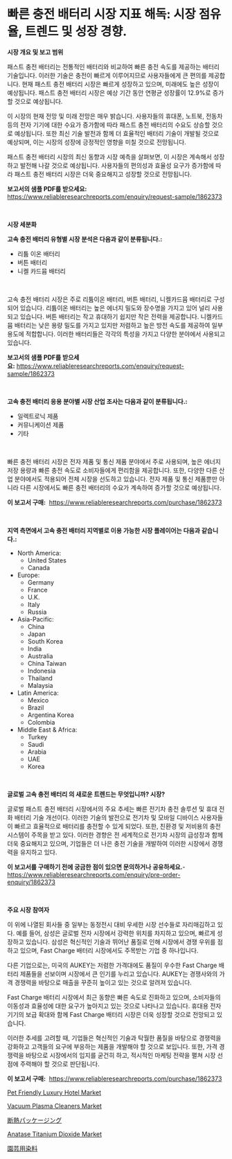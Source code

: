 <p><h1>빠른 충전 배터리 시장 지표 해독: 시장 점유율, 트렌드 및 성장 경향.</h1></p><p><strong>시장 개요 및 보고 범위</strong></p>
<p><p>패스트 충전 배터리는 전통적인 배터리와 비교하여 빠른 충전 속도를 제공하는 배터리 기술입니다. 이러한 기술은 충전이 빠르게 이루어지므로 사용자들에게 큰 편의를 제공합니다. 현재 패스트 충전 배터리 시장은 빠르게 성장하고 있으며, 미래에도 높은 성장이 예상됩니다. 패스트 충전 배터리 시장은 예상 기간 동안 연평균 성장률이 12.9%로 증가할 것으로 예상됩니다.</p><p>이 시장의 현재 전망 및 미래 전망은 매우 밝습니다. 사용자들의 휴대폰, 노트북, 전동차 등의 전자 기기에 대한 수요가 증가함에 따라 패스트 충전 배터리의 수요도 상승할 것으로 예상됩니다. 또한 최신 기술 발전과 함께 더 효율적인 배터리 기술이 개발될 것으로 예상되며, 이는 시장의 성장에 긍정적인 영향을 미칠 것으로 전망됩니다.</p><p>패스트 충전 배터리 시장의 최신 동향과 시장 예측을 살펴보면, 이 시장은 계속해서 성장하고 발전해 나갈 것으로 예상됩니다. 사용자들의 편의성과 효율성 요구가 증가함에 따라 패스트 충전 배터리 시장은 더욱 중요해지고 성장할 것으로 전망됩니다.</p></p>
<p><strong>보고서의 샘플 PDF를 받으세요:</strong> <a href="https://www.reliableresearchreports.com/enquiry/request-sample/1862373">https://www.reliableresearchreports.com/enquiry/request-sample/1862373</a></p>
<p>&nbsp;</p>
<p><strong>시장 세분화</strong></p>
<p><strong>고속 충전 배터리 유형별 시장 분석은 다음과 같이 분류됩니다.:</strong></p>
<p><ul><li>리튬 이온 배터리</li><li>버튼 배터리</li><li>니켈 카드뮴 배터리</li></ul></p>
<p>&nbsp;</p>
<p><p>고속 충전 배터리 시장은 주로 리튬이온 배터리, 버튼 배터리, 니켈카드뮴 배터리로 구성되어 있습니다. 리튬이온 배터리는 높은 에너지 밀도와 장수명을 가지고 있어 널리 사용되고 있습니다. 버튼 배터리는 작고 휴대하기 쉽지만 작은 전력을 제공합니다. 니켈카드뮴 배터리는 낮은 용량 밀도를 가지고 있지만 저렴하고 높은 방전 속도를 제공하여 일부 용도에 적합합니다. 이러한 배터리들은 각각의 특성을 가지고 다양한 분야에서 사용되고 있습니다.</p></p>
<p><strong>보고서의 샘플 PDF를 받으세요:</strong>&nbsp;<a href="https://www.reliableresearchreports.com/enquiry/request-sample/1862373">https://www.reliableresearchreports.com/enquiry/request-sample/1862373</a></p>
<p>&nbsp;</p>
<p><strong> 고속 충전 배터리 응용 분야별 시장 산업 조사는 다음과 같이 분류됩니다.:</strong></p>
<p><ul><li>일렉트로닉 제품</li><li>커뮤니케이션 제품</li><li>기타</li></ul></p>
<p>&nbsp;</p>
<p><p>빠른 충전 배터리 시장은 전자 제품 및 통신 제품 분야에서 주로 사용되며, 높은 에너지 저장 용량과 빠른 충전 속도로 소비자들에게 편리함을 제공합니다. 또한, 다양한 다른 산업 분야에서도 적용되어 전체 시장을 선도하고 있습니다. 전자 제품 및 통신 제품뿐만 아니라 다른 시장에서도 빠른 충전 배터리의 수요가 계속하여 증가할 것으로 예상됩니다.</p></p>
<p><strong>이 보고서 구매:</strong>&nbsp; <a href="https://www.reliableresearchreports.com/purchase/1862373">https://www.reliableresearchreports.com/purchase/1862373</a></p>
<p>&nbsp;</p>
<p><strong>지역 측면에서 고속 충전 배터리 지역별로 이용 가능한 시장 플레이어는 다음과 같습니다.:</strong></p>
<p><ul>
    <li>
        North America:
        <ul>
            <li>United States</li>
            <li>Canada</li>
        </ul>
    </li>
    <li>
        Europe:
        <ul>
            <li>Germany</li>
            <li>France</li>
            <li>U.K.</li>
            <li>Italy</li>
            <li>Russia</li>
        </ul>
    </li>
    <li>
        Asia-Pacific:
        <ul>
            <li>China</li>
            <li>Japan</li>
            <li>South Korea</li>
            <li>India</li>
            <li>Australia</li>
            <li>China Taiwan</li>
            <li>Indonesia</li>
            <li>Thailand</li>
            <li>Malaysia</li>
        </ul>
    </li>
    <li>
        Latin America:
        <ul>
            <li>Mexico</li>
            <li>Brazil</li>
            <li>Argentina Korea</li>
            <li>Colombia</li>
        </ul>
    </li>
    <li>
        Middle East & Africa:
        <ul>
            <li>Turkey</li>
            <li>Saudi</li>
            <li>Arabia</li>
            <li>UAE</li>
            <li>Korea</li>
        </ul>
    </li>
    </ul></p>
<p>&nbsp;</p>
<p><strong>글로벌 고속 충전 배터리 의 새로운 트렌드는 무엇입니까? 시장?</strong></p>
<p><p>글로벌 패스트 충전 배터리 시장에서의 주요 추세는 빠른 전기차 충전 솔루션 및 휴대 전화 배터리 기술 개선이다. 이러한 기술의 발전으로 전기차 및 모바일 디바이스 사용자들이 빠르고 효율적으로 배터리를 충전할 수 있게 되었다. 또한, 친환경 및 저비용의 충전 시스템이 주목을 받고 있다. 이러한 경향은 전 세계적으로 전기차 시장의 급성장과 함께 더욱 중요해지고 있으며, 기업들은 더 나은 충전 기술을 개발하여 이러한 시장에서 경쟁력을 유지하고 있다.</p></p>
<p><strong>이 보고서를 구매하기 전에 궁금한 점이 있으면 문의하거나 공유하세요.</strong>- <a href="https://www.reliableresearchreports.com/enquiry/pre-order-enquiry/1862373">https://www.reliableresearchreports.com/enquiry/pre-order-enquiry/1862373</a></p>
<p>&nbsp;</p>
<p><strong>주요 시장 참여자</strong></p>
<p><p>이 위에 나열된 회사들 중 일부는 동정전시 대비 우세한 시장 선수들로 자리매김하고 있다. 예를 들어, 삼성은 글로벌 전자 시장에서 강력한 위치를 차지하고 있으며, 빠르게 성장하고 있습니다. 삼성은 혁신적인 기술과 뛰어난 품질로 인해 시장에서 경쟁 우위를 점하고 있으며, Fast Charge 배터리 시장에서도 주목받는 기업 중 하나입니다.</p><p>다른 기업으로는, 미국의 AUKEY는 저렴한 가격대에도 품질이 우수한 Fast Charge 배터리 제품들을 선보이며 시장에서 큰 인기를 누리고 있습니다. AUKEY는 경쟁사와의 가격 경쟁력을 바탕으로 매출을 꾸준히 높이고 있는 것으로 알려져 있습니다.</p><p>Fast Charge 배터리 시장에서 최근 동향은 빠른 속도로 진화하고 있으며, 소비자들의 이동성과 효율성에 대한 요구가 높아지고 있는 것으로 나타나고 있습니다. 휴대용 전자기기의 보급 확대와 함께 Fast Charge 배터리 시장은 더욱 성장할 것으로 전망되고 있습니다.</p><p>이러한 추세를 고려할 때, 기업들은 혁신적인 기술과 탁월한 품질을 바탕으로 경쟁력을 강화하고 고객들의 요구에 부응하는 제품을 개발해야 할 것으로 보입니다. 또한, 가격 경쟁력을 바탕으로 시장에서의 입지를 굳건히 하고, 적시적인 마케팅 전략을 펼쳐 시장 선점에 주력해야 할 것으로 판단됩니다.</p></p>
<p><strong>이 보고서 구매:</strong>&nbsp;&nbsp;<a href="https://www.reliableresearchreports.com/purchase/1862373">https://www.reliableresearchreports.com/purchase/1862373</a></p>
<p><p><a href="https://three-jumbo-f6d.notion.site/Pet-Friendly-Luxury-Hotel-Market-Size-Reflecting-a-Forecast-Till-2031-Market-By-Type-By-Applicatio-645222ddd8384d22ae1acc0caddafbd2">Pet Friendly Luxury Hotel Market</a></p><p><a href="https://issuu.com/reportprime-2/docs/vacuum-plasma-cleaners-market-size-2030.pptx">Vacuum Plasma Cleaners Market</a></p><p><a href="https://medium.com/@rudysimonis2023/%E6%96%AD%E7%86%B1%E5%8C%85%E8%A3%85%E5%B8%82%E5%A0%B4%E3%81%AF-%E5%B8%82%E5%A0%B4%E3%82%B7%E3%82%A7%E3%82%A2-%E5%B8%82%E5%A0%B4%E3%83%88%E3%83%AC%E3%83%B3%E3%83%89-%E5%B8%82%E5%A0%B4%E6%88%90%E9%95%B7%E3%81%AB%E9%96%A2%E3%81%99%E3%82%8B%E6%83%85%E5%A0%B1%E3%82%92%E6%8F%90%E4%BE%9B%E3%81%97%E3%81%BE%E3%81%99-20c215ce4a08">断熱パッケージング</a></p><p><a href="https://github.com/globismark/Market-Research-Report-List-2/blob/main/anatase-titanium-dioxide-market.md">Anatase Titanium Dioxide Market</a></p><p><a href="https://medium.com/@rodhoppe07/%E5%9C%92%E8%8A%B8%E7%94%A8%E6%9F%93%E6%96%99%E5%B8%82%E5%A0%B4%E3%81%AE%E5%88%86%E6%9E%90%E3%81%A82024%E5%B9%B4%E3%81%8B%E3%82%892031%E5%B9%B4%E3%81%BE%E3%81%A7%E3%81%AE%E6%9C%9F%E9%96%93%E3%81%AE%E4%BA%88%E6%B8%AC%E3%81%95%E3%82%8C%E3%82%8B%E8%A6%8F%E6%A8%A1-a5d60972822d">園芸用染料</a></p></p>
